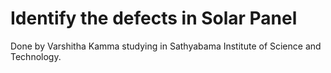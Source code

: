 # Identify the defects in Solar Panel
Done by Varshitha Kamma studying in Sathyabama Institute of Science and Technology.
